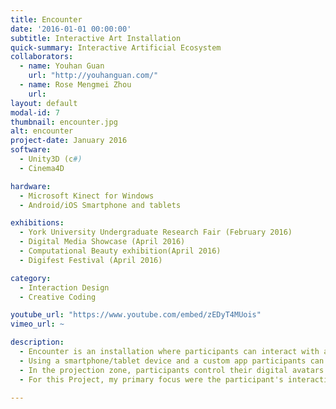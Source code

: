 ```yaml
---
title: Encounter
date: '2016-01-01 00:00:00'
subtitle: Interactive Art Installation
quick-summary: Interactive Artificial Ecosystem
collaborators:
  - name: Youhan Guan
    url: "http://youhanguan.com/"
  - name: Rose Mengmei Zhou
    url:
layout: default
modal-id: 7
thumbnail: encounter.jpg
alt: encounter
project-date: January 2016
software:
  - Unity3D (c#)
  - Cinema4D

hardware:
  - Microsoft Kinect for Windows
  - Android/iOS Smartphone and tablets

exhibitions:
  - York University Undergraduate Research Fair (February 2016)
  - Digital Media Showcase (April 2016)
  - Computational Beauty exhibition(April 2016)
  - Digifest Festival (April 2016)

category:
  - Interaction Design
  - Creative Coding

youtube_url: "https://www.youtube.com/embed/zEDyT4MUois"
vimeo_url: ~

description:
  - Encounter is an installation where participants can interact with artificial creatures and environments using mixed reality modes of interaction. Participants act as city planners by physical objects on the map to shape the virtual world.
  - Using a smartphone/tablet device and a custom app participants can find out more information about the environment using augmented reality. The app recognizes various objects and images and communicates any changes the 'city planners' make.
  - In the projection zone, participants control their digital avatars using their body movements.  The environment and creatures of this ecosystem respond to their gestures. Any changes made by the city planners are reflected in the projected view in real time.
  - For this Project, my primary focus were the participant's interactions in the projection space, projection design and world modelling.

---
```

